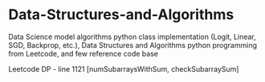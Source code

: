 # Data-Structures-and-Algorithms
Data Science model algorithms python class implementation (Logit, Linear, SGD, Backprop, etc.), Data Structures and Algorithms python programming from Leetcode, and few reference code base

Leetcode DP - line 1121 [numSubarraysWithSum, checkSubarraySum]